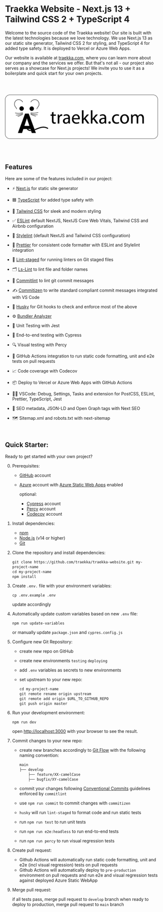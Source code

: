 # Traekka Website - Next.js 13 + Tailwind CSS 2 + TypeScript 4

Welcome to the source code of the Traekka website! Our site is built with the latest technologies because we love technology. We use Next.js 13 as our static site generator, Tailwind CSS 2 for styling, and TypeScript 4 for added type safety. It is deployed to Vercel or Azure Web Apps.

Our website is available at [traekka.com](https://traekka.com), where you can learn more about our company and the services we offer. But that's not all - our project also serves as a showcase for Next.js projects! We invite you to use it as a boilerplate and quick start for your own projects.

<br>
<br>
<p align="center">
  <a href="https://traekka.com"><img src="public/assets/images/traekka-banner-small.png?raw=true" alt="traekka company logo"></a>
</p>
<br>
<br>

## Features

Here are some of the features included in our project:

- ⚡ [Next.js](https://nextjs.org) for static site generator
- 🟦 [TypeScript](https://www.typescriptlang.org) for added type safety with
- 💎 [Tailwind CSS](https://tailwindcss.com) for sleek and modern styling
- ✅ [ESLint](https://eslint.org) default NextJS, NextJS Core Web Vitals, Tailwind CSS and Airbnb configuration
- 🌈 [Stylelint](https://stylelint.io) (default NextJS and Tailwind CSS configuration)
- 🎨 [Prettier](https://prettier.io) for consistent code formatter with ESLint and Stylelint integration
- 🚫 [Lint-staged](https://github.com/okonet/lint-staged) for running linters on Git staged files
- 🗂️ [Ls-Lint](https://ls-lint.org/) to lint file and folder names
- 📓 [Commitlint](https://commitlint.js.org/) to lint git commit messages
- ✍️ [Commitizen](https://github.com/commitizen/cz-cli) to write standard compliant commit messages integrated with VS Code
- 🦊 [Husky](https://typicode.github.io/husky) for Git hooks to check and enforce most of the above
- ⚙️ [Bundler Analyzer](https://www.npmjs.com/package/@next/bundle-analyzer)

- 🦺 Unit Testing with Jest
- 🧪 End-to-end testing with Cypress
- 🔍 Visual testing with Percy
- 👷 GitHub Actions integration to run static code formatting, unit and e2e tests on pull requests
- 📈 Code coverage with Codecov
- 📦 Deploy to Vercel or Azure Web Apps with GitHub Actions
- 🧑‍💻 VSCode: Debug, Settings, Tasks and extension for PostCSS, ESLint, Prettier, TypeScript, Jest
- 🤖 SEO metadata, JSON-LD and Open Graph tags with Next SEO
- 🗺️ Sitemap.xml and robots.txt with next-sitemap

<br>

## Quick Starter:

Ready to get started with your own project?

0. Prerequisites:

   - [GitHub](https://github.com) account
   - [Azure](https://azure.microsoft.com/en-us/) account with [Azure Static Web Apps](https://docs.microsoft.com/en-us/azure/static-web-apps/) enabled

     optional:

     - [Cypress](https://www.cypress.io/) account
     - [Percy](https://percy.io/) account
     - [Codecov](https://codecov.io/) account

1. Install dependencies:

   - [npm](https://www.npmjs.com/get-npm)
   - [Node.js](https://nodejs.org/en/download/) (v14 or higher)
   - [Git](https://git-scm.com/downloads)

2. Clone the repository and install dependencies:

   ```shell
   git clone https://github.com/traekka/traekka-website.git my-project-name
   cd my-project-name
   npm install
   ```

3. Create `.env.` file with your environment variables:

   ```shell
   cp .env.example .env
   ```

   update accordingly

4. Automatically update custom variables based on new `.env` file:

   ```shell
   npm run update-variables
   ```

   or manually update `package.json` and `cypres.config.js`

5. Configure new Git Repository:

   - create new repo on GitHub
   - create new environments `testing` `deploying`
   - add `.env` variables as secrets to new environments
   - set upstream to your new repo:

     ```shell
     cd my-project-name
     git remote rename origin upstream
     git remote add origin $URL_TO_GITHUB_REPO
     git push origin master
     ```

6. Run your development environment:

   ```shell
   npm run dev
   ```

   open [http://localhost:3000](http://localhost:3000) with your browser to see the result.

7. Commit changes to your new repo:

   - create new branches accordingly to [Git Flow](https://nvie.com/posts/a-successful-git-branching-model/) with the following naming convention:

     ```shell
     main
     ├── develop
         ├── feature/XX-camelCase
         ├── bugfix/XY-camelCase
     ```

   - commit your changes following [Conventional Commits](https://www.conventionalcommits.org/en/v1.0.0/) guidelines enforced by `commitlint`
   - use `npm run commit` to commit changes with `commitizen`
   - `husky` will run `lint-staged` to format code and run static tests
   - run `npm run test` to run unit tests
   - run `npm run e2e:headless` to run end-to-end tests
   - run `npm run percy` to run visual regression tests

8. Create pull request:

   - Github Actions will automatically run static code formatting, unit and e2e (incl visual regression) tests on pull requests
   - Github Actions will automatically deploy to `pre-production` environment on pull requests and run e2e and visual regression tests against deployed Azure Static WebApp

9. Merge pull request:

   if all tests pass, merge pull request to `develop` branch
   when ready to deploy to production, merge pull request to `main` branch
